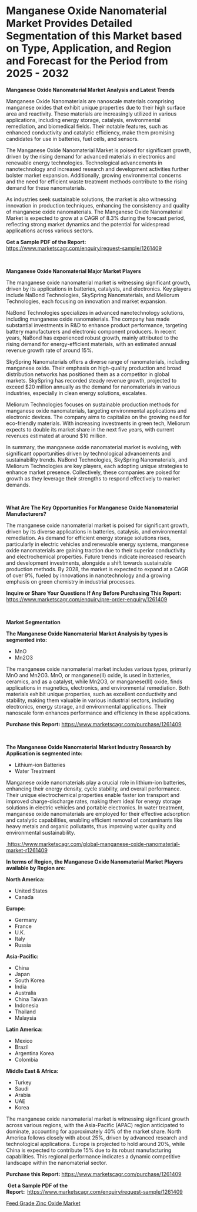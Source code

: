 <p><h1>Manganese Oxide Nanomaterial Market Provides Detailed Segmentation of this Market based on Type, Application, and Region and Forecast for the Period from 2025 - 2032</h1></p><p><strong>Manganese Oxide Nanomaterial Market Analysis and Latest Trends</strong></p>
<p><p>Manganese Oxide Nanomaterials are nanoscale materials comprising manganese oxides that exhibit unique properties due to their high surface area and reactivity. These materials are increasingly utilized in various applications, including energy storage, catalysis, environmental remediation, and biomedical fields. Their notable features, such as enhanced conductivity and catalytic efficiency, make them promising candidates for use in batteries, fuel cells, and sensors.</p><p>The Manganese Oxide Nanomaterial Market is poised for significant growth, driven by the rising demand for advanced materials in electronics and renewable energy technologies. Technological advancements in nanotechnology and increased research and development activities further bolster market expansion. Additionally, growing environmental concerns and the need for efficient waste treatment methods contribute to the rising demand for these nanomaterials.</p><p>As industries seek sustainable solutions, the market is also witnessing innovation in production techniques, enhancing the consistency and quality of manganese oxide nanomaterials. The Manganese Oxide Nanomaterial Market is expected to grow at a CAGR of 8.3% during the forecast period, reflecting strong market dynamics and the potential for widespread applications across various sectors.</p></p>
<p><strong>Get a Sample PDF of the Report:&nbsp;</strong> <a href="https://www.marketscagr.com/enquiry/request-sample/1261409?utm_campaign=1869&utm_medium=2&utm_source=Github&utm_content=ia&utm_term=02022025&utm_id=manganese-oxide-nanomaterial">https://www.marketscagr.com/enquiry/request-sample/1261409</a></p>
<p>&nbsp;</p>
<p><strong>Manganese Oxide Nanomaterial Major Market Players</strong></p>
<p><p>The manganese oxide nanomaterial market is witnessing significant growth, driven by its applications in batteries, catalysts, and electronics. Key players include NaBond Technologies, SkySpring Nanomaterials, and Meliorum Technologies, each focusing on innovation and market expansion.</p><p>NaBond Technologies specializes in advanced nanotechnology solutions, including manganese oxide nanomaterials. The company has made substantial investments in R&D to enhance product performance, targeting battery manufacturers and electronic component producers. In recent years, NaBond has experienced robust growth, mainly attributed to the rising demand for energy-efficient materials, with an estimated annual revenue growth rate of around 15%.</p><p>SkySpring Nanomaterials offers a diverse range of nanomaterials, including manganese oxide. Their emphasis on high-quality production and broad distribution networks has positioned them as a competitor in global markets. SkySpring has recorded steady revenue growth, projected to exceed $20 million annually as the demand for nanomaterials in various industries, especially in clean energy solutions, escalates.</p><p>Meliorum Technologies focuses on sustainable production methods for manganese oxide nanomaterials, targeting environmental applications and electronic devices. The company aims to capitalize on the growing need for eco-friendly materials. With increasing investments in green tech, Meliorum expects to double its market share in the next five years, with current revenues estimated at around $10 million.</p><p>In summary, the manganese oxide nanomaterial market is evolving, with significant opportunities driven by technological advancements and sustainability trends. NaBond Technologies, SkySpring Nanomaterials, and Meliorum Technologies are key players, each adopting unique strategies to enhance market presence. Collectively, these companies are poised for growth as they leverage their strengths to respond effectively to market demands.</p></p>
<p>&nbsp;</p>
<p><strong>What Are The Key Opportunities For Manganese Oxide Nanomaterial Manufacturers?</strong></p>
<p><p>The manganese oxide nanomaterial market is poised for significant growth, driven by its diverse applications in batteries, catalysis, and environmental remediation. As demand for efficient energy storage solutions rises, particularly in electric vehicles and renewable energy systems, manganese oxide nanomaterials are gaining traction due to their superior conductivity and electrochemical properties. Future trends indicate increased research and development investments, alongside a shift towards sustainable production methods. By 2028, the market is expected to expand at a CAGR of over 9%, fueled by innovations in nanotechnology and a growing emphasis on green chemistry in industrial processes.</p></p>
<p><strong>Inquire or Share Your Questions If Any Before Purchasing This Report:</strong> <a href="https://www.marketscagr.com/enquiry/pre-order-enquiry/1261409?utm_campaign=1869&utm_medium=2&utm_source=Github&utm_content=ia&utm_term=02022025&utm_id=manganese-oxide-nanomaterial">https://www.marketscagr.com/enquiry/pre-order-enquiry/1261409</a></p>
<p>&nbsp;</p>
<p><strong>Market Segmentation</strong></p>
<p><strong>The Manganese Oxide Nanomaterial Market Analysis by types is segmented into:</strong></p>
<p><ul><li>MnO</li><li>Mn2O3</li></ul></p>
<p><p>The manganese oxide nanomaterial market includes various types, primarily MnO and Mn2O3. MnO, or manganese(II) oxide, is used in batteries, ceramics, and as a catalyst, while Mn2O3, or manganese(III) oxide, finds applications in magnetics, electronics, and environmental remediation. Both materials exhibit unique properties, such as excellent conductivity and stability, making them valuable in various industrial sectors, including electronics, energy storage, and environmental applications. Their nanoscale form enhances performance and efficiency in these applications.</p></p>
<p><strong>Purchase this Report:&nbsp;</strong><a href="https://www.marketscagr.com/purchase/1261409?utm_campaign=1869&utm_medium=2&utm_source=Github&utm_content=ia&utm_term=02022025&utm_id=manganese-oxide-nanomaterial">https://www.marketscagr.com/purchase/1261409</a></p>
<p>&nbsp;</p>
<p><strong>The Manganese Oxide Nanomaterial Market Industry Research by Application is segmented into:</strong></p>
<p><ul><li>Lithium-ion Batteries</li><li>Water Treatment</li></ul></p>
<p><p>Manganese oxide nanomaterials play a crucial role in lithium-ion batteries, enhancing their energy density, cycle stability, and overall performance. Their unique electrochemical properties enable faster ion transport and improved charge-discharge rates, making them ideal for energy storage solutions in electric vehicles and portable electronics. In water treatment, manganese oxide nanomaterials are employed for their effective adsorption and catalytic capabilities, enabling efficient removal of contaminants like heavy metals and organic pollutants, thus improving water quality and environmental sustainability.</p></p>
<p><a href="https://www.marketscagr.com/global-manganese-oxide-nanomaterial-market-r1261409?utm_campaign=1869&utm_medium=2&utm_source=Github&utm_content=ia&utm_term=02022025&utm_id=manganese-oxide-nanomaterial">&nbsp;https://www.marketscagr.com/global-manganese-oxide-nanomaterial-market-r1261409</a></p>
<p><strong>In terms of Region, the Manganese Oxide Nanomaterial Market Players available by Region are:</strong></p>
<p>
    <p> <strong> North America: </strong>
        <ul>
            <li>United States</li>
            <li>Canada</li>
        </ul>
        </p> 
    <p> <strong> Europe: </strong>
        <ul>
            <li>Germany</li>
            <li>France</li>
            <li>U.K.</li>
            <li>Italy</li>
            <li>Russia</li>
        </ul>
        </p> 
    <p> <strong> Asia-Pacific: </strong>
        <ul>
            <li>China</li>
            <li>Japan</li>
            <li>South Korea</li>
            <li>India</li>
            <li>Australia</li>
            <li>China Taiwan</li>
            <li>Indonesia</li>
            <li>Thailand</li>
            <li>Malaysia</li>
        </ul>
        </p> 
    <p> <strong> Latin America: </strong>
        <ul>
            <li>Mexico</li>
            <li>Brazil</li>
            <li>Argentina Korea</li>
            <li>Colombia</li>
        </ul>
        </p> 
    <p> <strong> Middle East & Africa: </strong>
        <ul>
            <li>Turkey</li>
            <li>Saudi</li>
            <li>Arabia</li>
            <li>UAE</li>
            <li>Korea</li>
        </ul>
    </p>
    </p>
<p><p>The manganese oxide nanomaterial market is witnessing significant growth across various regions, with the Asia-Pacific (APAC) region anticipated to dominate, accounting for approximately 40% of the market share. North America follows closely with about 25%, driven by advanced research and technological applications. Europe is projected to hold around 20%, while China is expected to contribute 15% due to its robust manufacturing capabilities. This regional performance indicates a dynamic competitive landscape within the nanomaterial sector.</p></p>
<p><strong>Purchase this Report: </strong><a href="https://www.marketscagr.com/purchase/1261409?utm_campaign=1869&utm_medium=2&utm_source=Github&utm_content=ia&utm_term=02022025&utm_id=manganese-oxide-nanomaterial">https://www.marketscagr.com/purchase/1261409</a></p>
<p>&nbsp;<strong>Get a Sample PDF of the Report:&nbsp;&nbsp;</strong><a href="https://www.marketscagr.com/enquiry/request-sample/1261409?utm_campaign=1869&utm_medium=2&utm_source=Github&utm_content=ia&utm_term=02022025&utm_id=manganese-oxide-nanomaterial">https://www.marketscagr.com/enquiry/request-sample/1261409</a></p>
<p><strong></strong></p>
<p><p><a href="https://github.com/provorikovar/Market-Research-Report-List-7/blob/main/feed-grade-zinc-oxide-market.md?utm_campaign=1869&utm_medium=2&utm_source=Github&utm_content=ia&utm_term=02022025&utm_id=manganese-oxide-nanomaterial">Feed Grade Zinc Oxide Market</a></p></p>